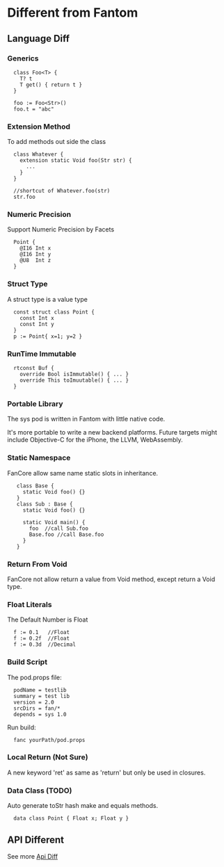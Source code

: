 
# Different from Fantom #

## Language Diff ##

### Generics ###
```
  class Foo<T> {
    T? t
    T get() { return t }
  }

  foo := Foo<Str>()
  foo.t = "abc"
```

### Extension Method ###
To add methods out side the class
```
  class Whatever {
    extension static Void foo(Str str) {
      ...
    }
  }

  //shortcut of Whatever.foo(str)
  str.foo
```

### Numeric Precision ###
Support Numeric Precision by Facets
```
  Point {
    @I16 Int x
    @I16 Int y
    @U8  Int z
  }
```

### Struct Type ###
A struct type is a value type
```
  const struct class Point {
    const Int x
    const Int y
  }
  p := Point{ x=1; y=2 }
```

### RunTime Immutable ###
```
  rtconst Buf {
    override Bool isImmutable() { ... }
    override This toImuutable() { ... }
  }
```

### Portable Library ###
The sys pod is written in Fantom with little native code.

It's more portable to write a new backend platforms.
Future targets might include Objective-C for the iPhone, the LLVM, WebAssembly.

### Static Namespace ###
FanCore allow same name static slots in inheritance.
```
   class Base {
     static Void foo() {}
   }
   class Sub : Base {
     static Void foo() {}

     static Void main() {
       foo  //call Sub.foo
       Base.foo //call Base.foo
     }
   }
```

### Return From Void ###
FanCore not allow return a value from Void method, except return a Void type.

### Float Literals ###
The Default Number is Float
```
  f := 0.1   //Float
  f := 0.2f  //Float
  f := 0.3d  //Decimal
```

### Build Script ###
The pod.props file:
```
  podName = testlib
  summary = test lib
  version = 2.0
  srcDirs = fan/*
  depends = sys 1.0
```
Run build:
```
  fanc yourPath/pod.props
```

### Local Return (Not Sure) ###
A new keyword 'ret' as same as 'return' but only be used in closures.

### Data Class (TODO) ###
Auto generate toStr hash make and equals methods.
```
  data class Point { Float x; Float y }
```

## API Different ##
See more [Api Diff](./ApiDiff.md)

